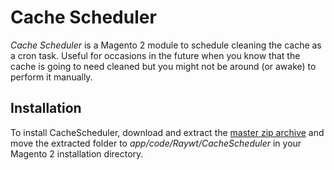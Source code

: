 # Cache Scheduler

*Cache Scheduler* is a Magento 2 module to schedule cleaning the cache as a cron task.
Useful for occasions in the future when you know that the cache is going 
to need cleaned but you might not be around (or awake) to perform it manually.

Installation
------------

To install CacheScheduler, download and extract the
[master zip archive](https://github.com/raywt/CacheScheduler/archive/master.zip) and move the extracted folder to
*app/code/Raywt/CacheScheduler* in your Magento 2 installation directory.
